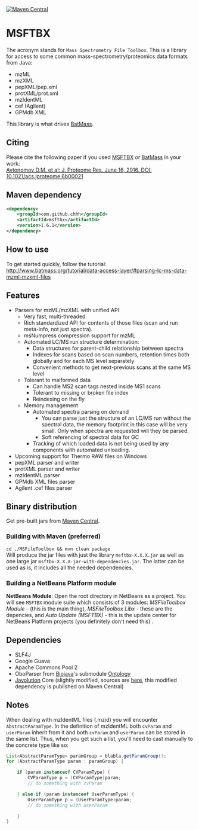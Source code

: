 [![Maven Central](https://img.shields.io/maven-central/v/com.github.chhh/msftbx.svg)]()

# MSFTBX
The acronym stands for `Mass Spectrometry File Toolbox`. This is a library for access to some common mass-spectrometry/proteomics data formats from Java:  
 - mzML
 - mzXML
 - pepXML/pep.xml
 - protXML/prot.xml
 - mzIdentML
 - cef (Agilent)
 - GPMdb XML

This library is what drives [BatMass](https://github.com/chhh/batmass).

## Citing
Please cite the following paper if you used [MSFTBX](https://github.com/chhh/msftbx) or [BatMass](https://github.com/chhh/batmass) in your work:  
[Avtonomov D.M. et al: J. Proteome Res. June 16, 2016. DOI: 10.1021/acs.jproteome.6b00021](https://dx.doi.org/10.1021/acs.jproteome.6b00021)

## Maven dependency
```xml
<dependency>
    <groupId>com.github.chhh</groupId>
    <artifactId>msftbx</artifactId>
    <version>1.6.1</version>
</dependency>
```

## How to use
To get started quickly, follow the tutorial: http://www.batmass.org/tutorial/data-access-layer/#parsing-lc-ms-data-mzml-mzxml-files

## Features
- Parsers for mzML/mzXML with unified API
  - Very fast, multi-threaded
  - Rich standardized API for contents of those files (scan and run meta-info, not just spectra).
  - msNumpress compression support for mzML
  - Automated LC/MS run structure determination:
    - Data structures for parent-child relationship between spectra
    - Indexes for scans based on scan numbers, retention times both globally
    and for each MS level separately
    - Convenient methods to get next-previous scans at the same MS level
  - Tolerant to malformed data
    - Can handle MS2 scan tags nested inside MS1 scans
    - Tolerant to missing or broken file index
    - Reindexing on the fly
  - Memory management
    - Automated spectra parsing on demand
      - You can parse just the structure of an LC/MS run without the spectral data, the memory footprint in this case will be very small. Only when spectra are requested
      will they be parsed.
      - Soft referencing of spectral data for GC
    - Tracking of which loaded data is not being used by any components with automated unloading.
- Upcoming support for Thermo RAW files on Windows
- pepXML parser and writer
- protXML parser and writer
- mzIdentML parser
- GPMdb XML files parser
- Agilent .cef files parser

## Binary distribution
Get pre-built jars from [Maven Central](https://search.maven.org/#search%7Cgav%7C1%7Cg%3A%22com.github.chhh%22%20AND%20a%3A%22msftbx%22).  

### Building with Maven (preferred)
`cd ./MSFileToolbox && mvn clean package`  
Will produce the jar files with just the library `msftbx-X.X.X.jar` as well as one large jar `msftbx-X.X.X-jar-with-dependencies.jar`.
The latter can be used as is, it includes all the needed dependencies.

### Building a NetBeans Platform module
**NetBeans Module**: Open the root directory in NetBeans as a project. You will see `MSFTBX` module suite which consists of 3 modules: _MSFileToolbox Module_ - (this is the main thing), _MSFileToolbox Libx_ - these are the depencies, and _Auto Update (MSFTBX)_ - this is the update center for NetBeans Platform projects (you definitely don't need this) .

## Dependencies
- SLF4J
- Google Guava
- Apache Commons Pool 2
- OboParser from [Biojava](http://biojava.org/)'s submodule [Ontology](https://github.com/biojava/biojava/tree/master/biojava-ontology)
- [Javolution](http://javolution.org/) Core (slightly modified, sources are [here](https://github.com/chhh/javolution-msftbx), this modified dependency is
published on Maven Central)



## Notes
When dealing with mzIdentML files (.mzid) you will encounter `AbstractParamType`.
In the definition of mzIdentML both `cvParam` and `userParam` inherit from it
and both `cvParam` and `userParam` can be stored in the same list. Thus, when
you get such a list, you'll need to cast manually to the concrete type like so:
```java
List<AbstractParamType> paramGroup = blabla.getParamGroup();
for (AbstractParamType param : paramGroup) {

	if (param instanceof CVParamType) {
		CVParamType p = (CVParamType)param;
		// do something with cvParam

	} else if (param instanceof UserParamType) {
		UserParamType p = (UserParamType)param;
		// do something with userParam

	}
}
```
